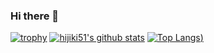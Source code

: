 ### Hi there 👋
[![trophy](https://github-profile-trophy.vercel.app/?username=hijiki51)](https://github.com/ryo-ma/github-profile-trophy)
[![hijiki51's github stats](https://github-readme-stats.vercel.app/api?username=hijiki51)](https://github.com/anuraghazra/github-readme-stats)
[![Top Langs](https://github-readme-stats.vercel.app/api/top-langs/?username=hijiki51&count_private=true&layout=compact&exclude_repo=ISUCON_2020))](https://github.com/anuraghazra/github-readme-stats)
<!-- [![hijiki51's wakatime stats](https://github-readme-stats.vercel.app/api/wakatime?username=hijiki51)](https://github.com/anuraghazra/github-readme-stats) -->

<!--
**hijiki51/hijiki51** is a ✨ _special_ ✨ repository because its `README.md` (this file) appears on your GitHub profile.

Here are some ideas to get you started:

- 🔭 I’m currently working on ...
- 🌱 I’m currently learning ...
- 👯 I’m looking to collaborate on ...
- 🤔 I’m looking for help with ...
- 💬 Ask me about ...
- 📫 How to reach me: ...
- 😄 Pronouns: ...
- ⚡ Fun fact: ...
-->

